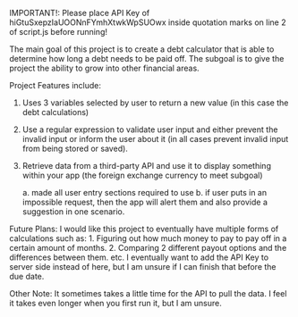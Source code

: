 IMPORTANT!: Please place API Key of hiGtuSxepzIaUOONnFYmhXtwkWpSUOwx inside quotation marks on line 2 of script.js before running!

The main goal of this project is to create a debt calculator that is able to determine how long a debt needs to be paid off.
The subgoal is to give the project the ability to grow into other financial areas.

Project Features include:
1. Uses 3 variables selected by user to return a new value (in this case the debt calculations)
2. Use a regular expression to validate user input and either prevent the invalid input or inform the user about it (in all cases prevent invalid input from being stored or saved).
3. Retrieve data from a third-party API and use it to display something within your app (the foreign exchange currency to meet subgoal)

	a. made all user entry sections required to use
	b. if user puts in an impossible request, then the app will alert them and also provide a suggestion in one scenario.

Future Plans:
I would like this project to eventually have multiple forms of calculations such as:
	1. Figuring out how much money to pay to pay off in a certain amount of months.
	2. Comparing 2 different payout options and the differences between them.
	etc.
I eventually want to add the API Key to server side instead of here, but I am unsure if I can finish that before the due date.

Other Note:
It sometimes takes a little time for the API to pull the data. I feel it takes even longer when you first run it, but I am unsure.